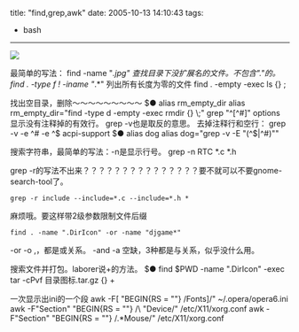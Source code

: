title: "find,grep,awk"
date: 2005-10-13 14:10:43
tags:
- bash
---

![](/img/1find.png)

最简单的写法： 
	find -name "*.jpg" 
查找目录下没扩展名的文件。不包含"."的。 
	find . -type f ! -iname "*.*" 
列出所有长度为零的文件 
	find . -empty -exec ls {} \; 

找出空目录，删除～～～～～～～～～ 
	$●  alias rm_empty_dir
	alias rm_empty_dir="find -type d -empty -exec rmdir {} \;"
grep "^[^#]" options 
显示没有注释掉的有效行。 
grep -v也是取反的意思。 
去掉注释行和空行： 
	grep -v -e ^# -e ^$ acpi-support 
	$●  alias dog
	alias dog="grep -v -E "(^$|^#)""

搜索字符串，最简单的写法：-n是显示行号。 
	grep -n RTC *.c *.h 

grep -r的写法不出来？？？？？？？？？？？？？？？要不就可以不要gnome-search-tool了。 

	grep -r include --include=*.c --include=*.h * 
麻烦哦。要这样带2级参数限制文件后缀 

	find . -name ".DirIcon" -or -name "djgame*" 
-or -o ,，都是或关系。 
-and -a 空缺，3种都是与关系，似乎没什么用。 

搜索文件并打包。laborer说+的方法。
	$●  find $PWD -name ".DirIcon" -exec tar -cPvf 目录图标.tar.gz {} + 

一次显示出ini的一个段
	awk -F[ "BEGIN{RS = ""} /Fonts]/" ~/.opera/opera6.ini
	awk -F"Section" "BEGIN{RS = ""} /\ \"Device/" /etc/X11/xorg.conf
	awk -F"Section" "BEGIN{RS = ""} /.*Mouse/" /etc/X11/xorg.conf
